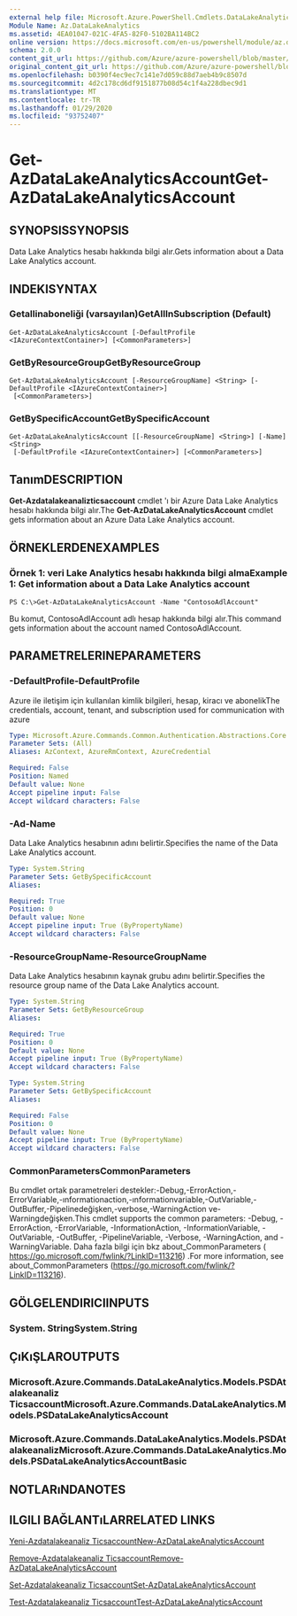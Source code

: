 ```yaml
---
external help file: Microsoft.Azure.PowerShell.Cmdlets.DataLakeAnalytics.dll-Help.xml
Module Name: Az.DataLakeAnalytics
ms.assetid: 4EA01047-021C-4FA5-82F0-5102BA114BC2
online version: https://docs.microsoft.com/en-us/powershell/module/az.datalakeanalytics/get-azdatalakeanalyticsaccount
schema: 2.0.0
content_git_url: https://github.com/Azure/azure-powershell/blob/master/src/DataLakeAnalytics/DataLakeAnalytics/help/Get-AzDataLakeAnalyticsAccount.md
original_content_git_url: https://github.com/Azure/azure-powershell/blob/master/src/DataLakeAnalytics/DataLakeAnalytics/help/Get-AzDataLakeAnalyticsAccount.md
ms.openlocfilehash: b0390f4ec9ec7c141e7d059c88d7aeb4b9c8507d
ms.sourcegitcommit: 4d2c178cd6df9151877b08d54c1f4a228dbec9d1
ms.translationtype: MT
ms.contentlocale: tr-TR
ms.lasthandoff: 01/29/2020
ms.locfileid: "93752407"
---
```

# <span data-ttu-id="432cb-101">Get-AzDataLakeAnalyticsAccount</span><span class="sxs-lookup"><span data-stu-id="432cb-101">Get-AzDataLakeAnalyticsAccount</span></span>

## <span data-ttu-id="432cb-102">SYNOPSIS</span><span class="sxs-lookup"><span data-stu-id="432cb-102">SYNOPSIS</span></span>
<span data-ttu-id="432cb-103">Data Lake Analytics hesabı hakkında bilgi alır.</span><span class="sxs-lookup"><span data-stu-id="432cb-103">Gets information about a Data Lake Analytics account.</span></span>

## <span data-ttu-id="432cb-104">INDEKI</span><span class="sxs-lookup"><span data-stu-id="432cb-104">SYNTAX</span></span>

### <span data-ttu-id="432cb-105">Getallinaboneliği (varsayılan)</span><span class="sxs-lookup"><span data-stu-id="432cb-105">GetAllInSubscription (Default)</span></span>
```
Get-AzDataLakeAnalyticsAccount [-DefaultProfile <IAzureContextContainer>] [<CommonParameters>]
```

### <span data-ttu-id="432cb-106">GetByResourceGroup</span><span class="sxs-lookup"><span data-stu-id="432cb-106">GetByResourceGroup</span></span>
```
Get-AzDataLakeAnalyticsAccount [-ResourceGroupName] <String> [-DefaultProfile <IAzureContextContainer>]
 [<CommonParameters>]
```

### <span data-ttu-id="432cb-107">GetBySpecificAccount</span><span class="sxs-lookup"><span data-stu-id="432cb-107">GetBySpecificAccount</span></span>
```
Get-AzDataLakeAnalyticsAccount [[-ResourceGroupName] <String>] [-Name] <String>
 [-DefaultProfile <IAzureContextContainer>] [<CommonParameters>]
```

## <span data-ttu-id="432cb-108">Tanım</span><span class="sxs-lookup"><span data-stu-id="432cb-108">DESCRIPTION</span></span>
<span data-ttu-id="432cb-109">**Get-Azdatalakeanalizticsaccount** cmdlet 'ı bir Azure Data Lake Analytics hesabı hakkında bilgi alır.</span><span class="sxs-lookup"><span data-stu-id="432cb-109">The **Get-AzDataLakeAnalyticsAccount** cmdlet gets information about an Azure Data Lake Analytics account.</span></span>

## <span data-ttu-id="432cb-110">ÖRNEKLERDEN</span><span class="sxs-lookup"><span data-stu-id="432cb-110">EXAMPLES</span></span>

### <span data-ttu-id="432cb-111">Örnek 1: veri Lake Analytics hesabı hakkında bilgi alma</span><span class="sxs-lookup"><span data-stu-id="432cb-111">Example 1: Get information about a Data Lake Analytics account</span></span>
```
PS C:\>Get-AzDataLakeAnalyticsAccount -Name "ContosoAdlAccount"
```

<span data-ttu-id="432cb-112">Bu komut, ContosoAdlAccount adlı hesap hakkında bilgi alır.</span><span class="sxs-lookup"><span data-stu-id="432cb-112">This command gets information about the account named ContosoAdlAccount.</span></span>

## <span data-ttu-id="432cb-113">PARAMETRELERINE</span><span class="sxs-lookup"><span data-stu-id="432cb-113">PARAMETERS</span></span>

### <span data-ttu-id="432cb-114">-DefaultProfile</span><span class="sxs-lookup"><span data-stu-id="432cb-114">-DefaultProfile</span></span>
<span data-ttu-id="432cb-115">Azure ile iletişim için kullanılan kimlik bilgileri, hesap, kiracı ve abonelik</span><span class="sxs-lookup"><span data-stu-id="432cb-115">The credentials, account, tenant, and subscription used for communication with azure</span></span>

```yaml
Type: Microsoft.Azure.Commands.Common.Authentication.Abstractions.Core.IAzureContextContainer
Parameter Sets: (All)
Aliases: AzContext, AzureRmContext, AzureCredential

Required: False
Position: Named
Default value: None
Accept pipeline input: False
Accept wildcard characters: False
```

### <span data-ttu-id="432cb-116">-Ad</span><span class="sxs-lookup"><span data-stu-id="432cb-116">-Name</span></span>
<span data-ttu-id="432cb-117">Data Lake Analytics hesabının adını belirtir.</span><span class="sxs-lookup"><span data-stu-id="432cb-117">Specifies the name of the Data Lake Analytics account.</span></span>

```yaml
Type: System.String
Parameter Sets: GetBySpecificAccount
Aliases:

Required: True
Position: 0
Default value: None
Accept pipeline input: True (ByPropertyName)
Accept wildcard characters: False
```

### <span data-ttu-id="432cb-118">-ResourceGroupName</span><span class="sxs-lookup"><span data-stu-id="432cb-118">-ResourceGroupName</span></span>
<span data-ttu-id="432cb-119">Data Lake Analytics hesabının kaynak grubu adını belirtir.</span><span class="sxs-lookup"><span data-stu-id="432cb-119">Specifies the resource group name of the Data Lake Analytics account.</span></span>

```yaml
Type: System.String
Parameter Sets: GetByResourceGroup
Aliases:

Required: True
Position: 0
Default value: None
Accept pipeline input: True (ByPropertyName)
Accept wildcard characters: False
```

```yaml
Type: System.String
Parameter Sets: GetBySpecificAccount
Aliases:

Required: False
Position: 0
Default value: None
Accept pipeline input: True (ByPropertyName)
Accept wildcard characters: False
```

### <span data-ttu-id="432cb-120">CommonParameters</span><span class="sxs-lookup"><span data-stu-id="432cb-120">CommonParameters</span></span>
<span data-ttu-id="432cb-121">Bu cmdlet ortak parametreleri destekler:-Debug,-ErrorAction,-ErrorVariable,-ınformationaction,-ınformationvariable,-OutVariable,-OutBuffer,-Pipelinedeğişken,-verbose,-WarningAction ve-Warningdeğişken.</span><span class="sxs-lookup"><span data-stu-id="432cb-121">This cmdlet supports the common parameters: -Debug, -ErrorAction, -ErrorVariable, -InformationAction, -InformationVariable, -OutVariable, -OutBuffer, -PipelineVariable, -Verbose, -WarningAction, and -WarningVariable.</span></span> <span data-ttu-id="432cb-122">Daha fazla bilgi için bkz about_CommonParameters ( https://go.microsoft.com/fwlink/?LinkID=113216) .</span><span class="sxs-lookup"><span data-stu-id="432cb-122">For more information, see about_CommonParameters (https://go.microsoft.com/fwlink/?LinkID=113216).</span></span>

## <span data-ttu-id="432cb-123">GÖLGELENDIRICI</span><span class="sxs-lookup"><span data-stu-id="432cb-123">INPUTS</span></span>

### <span data-ttu-id="432cb-124">System. String</span><span class="sxs-lookup"><span data-stu-id="432cb-124">System.String</span></span>

## <span data-ttu-id="432cb-125">ÇıKıŞLAR</span><span class="sxs-lookup"><span data-stu-id="432cb-125">OUTPUTS</span></span>

### <span data-ttu-id="432cb-126">Microsoft.Azure.Commands.DataLakeAnalytics.Models.PSDAtalakeanaliz Ticsaccount</span><span class="sxs-lookup"><span data-stu-id="432cb-126">Microsoft.Azure.Commands.DataLakeAnalytics.Models.PSDataLakeAnalyticsAccount</span></span>

### <span data-ttu-id="432cb-127">Microsoft.Azure.Commands.DataLakeAnalytics.Models.PSDAtalakeanaliz</span><span class="sxs-lookup"><span data-stu-id="432cb-127">Microsoft.Azure.Commands.DataLakeAnalytics.Models.PSDataLakeAnalyticsAccountBasic</span></span>

## <span data-ttu-id="432cb-128">NOTLARıNDA</span><span class="sxs-lookup"><span data-stu-id="432cb-128">NOTES</span></span>

## <span data-ttu-id="432cb-129">ILGILI BAĞLANTıLAR</span><span class="sxs-lookup"><span data-stu-id="432cb-129">RELATED LINKS</span></span>

[<span data-ttu-id="432cb-130">Yeni-Azdatalakeanaliz Ticsaccount</span><span class="sxs-lookup"><span data-stu-id="432cb-130">New-AzDataLakeAnalyticsAccount</span></span>](./New-AzDataLakeAnalyticsAccount.md)

[<span data-ttu-id="432cb-131">Remove-Azdatalakeanaliz Ticsaccount</span><span class="sxs-lookup"><span data-stu-id="432cb-131">Remove-AzDataLakeAnalyticsAccount</span></span>](./Remove-AzDataLakeAnalyticsAccount.md)

[<span data-ttu-id="432cb-132">Set-Azdatalakeanaliz Ticsaccount</span><span class="sxs-lookup"><span data-stu-id="432cb-132">Set-AzDataLakeAnalyticsAccount</span></span>](./Set-AzDataLakeAnalyticsAccount.md)

[<span data-ttu-id="432cb-133">Test-Azdatalakeanaliz Ticsaccount</span><span class="sxs-lookup"><span data-stu-id="432cb-133">Test-AzDataLakeAnalyticsAccount</span></span>](./Test-AzDataLakeAnalyticsAccount.md)


